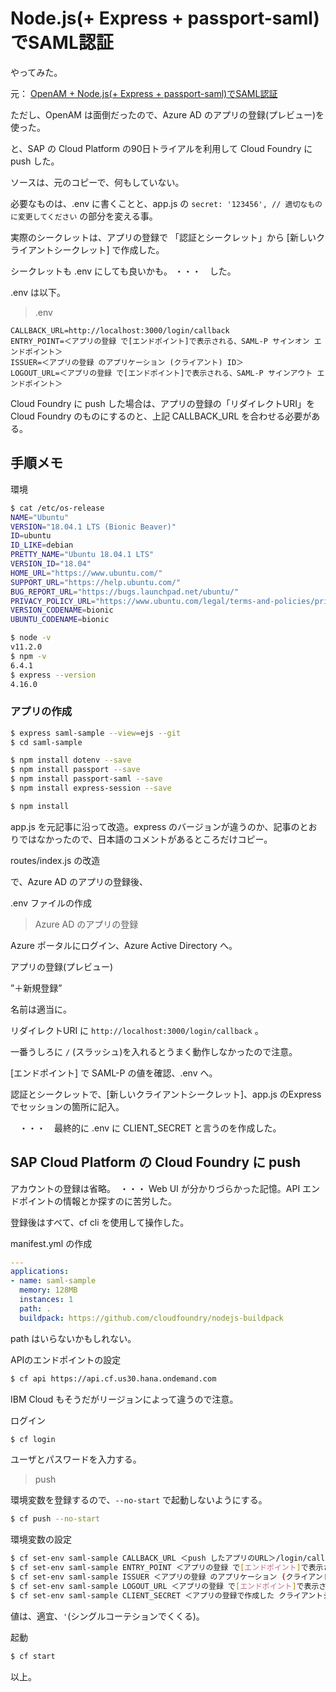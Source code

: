 # Node.js(+ Express + passport-saml)でSAML認証

やってみた。

元： [OpenAM + Node.js(+ Express + passport-saml)でSAML認証](https://qiita.com/nsp01/items/d1b328e5698f6ffd8345)

ただし、OpenAM は面倒だったので、Azure AD のアプリの登録(プレビュー)を使った。

と、SAP の Cloud Platform の90日トライアルを利用して Cloud Foundry に push した。

ソースは、元のコピーで、何もしていない。

必要なものは、.env に書くことと、app.js の `secret: '123456', // 適切なものに変更してください` の部分を変える事。

実際のシークレットは、アプリの登録で 「認証とシークレット」から [新しいクライアントシークレット] で作成した。

シークレットも .env にしても良いかも。 ・・・　した。

.env は以下。

> .env

```
CALLBACK_URL=http://localhost:3000/login/callback
ENTRY_POINT=＜アプリの登録 で[エンドポイント]で表示される、SAML-P サインオン エンドポイント＞
ISSUER=＜アプリの登録 のアプリケーション (クライアント) ID＞
LOGOUT_URL=＜アプリの登録 で[エンドポイント]で表示される、SAML-P サインアウト エンドポイント＞
```

Cloud Foundry に push した場合は、アプリの登録の「リダイレクトURI」を Cloud Foundry のものにするのと、上記 CALLBACK_URL を合わせる必要がある。

## 手順メモ

環境

```bash
$ cat /etc/os-release
NAME="Ubuntu"
VERSION="18.04.1 LTS (Bionic Beaver)"
ID=ubuntu
ID_LIKE=debian
PRETTY_NAME="Ubuntu 18.04.1 LTS"
VERSION_ID="18.04"
HOME_URL="https://www.ubuntu.com/"
SUPPORT_URL="https://help.ubuntu.com/"
BUG_REPORT_URL="https://bugs.launchpad.net/ubuntu/"
PRIVACY_POLICY_URL="https://www.ubuntu.com/legal/terms-and-policies/privacy-policy"
VERSION_CODENAME=bionic
UBUNTU_CODENAME=bionic
```

```bash
$ node -v
v11.2.0
$ npm -v
6.4.1
$ express --version
4.16.0
```

### アプリの作成

```bash
$ express saml-sample --view=ejs --git
$ cd saml-sample

```

```bash
$ npm install dotenv --save
$ npm install passport --save
$ npm install passport-saml --save
$ npm install express-session --save
```

```bash
$ npm install
```

app.js  を元記事に沿って改造。express のバージョンが違うのか、記事のとおりではなかったので、日本語のコメントがあるところだけコピー。

routes/index.js の改造

で、Azure AD のアプリの登録後、

.env ファイルの作成


> Azure AD のアプリの登録

Azure ポータルにログイン、Azure Active Directory へ。

アプリの登録(プレビュー)

”＋新規登録”

名前は適当に。

リダイレクトURI に `http://localhost:3000/login/callback` 。

一番うしろに `/` (スラッシュ)を入れるとうまく動作しなかったので注意。

[エンドポイント] で SAML-P の値を確認、.env へ。

認証とシークレットで、[新しいクライアントシークレット]、app.js のExpressでセッションの箇所に記入。

　・・・　最終的に .env に CLIENT_SECRET と言うのを作成した。

## SAP Cloud Platform の Cloud Foundry に push

アカウントの登録は省略。　・・・ Web UI が分かりづらかった記憶。API エンドポイントの情報とか探すのに苦労した。

登録後はすべて、cf cli を使用して操作した。

manifest.yml の作成

```yaml
---
applications:
- name: saml-sample
  memory: 128MB
  instances: 1
  path: .
  buildpack: https://github.com/cloudfoundry/nodejs-buildpack
```

path はいらないかもしれない。

APIのエンドポイントの設定

```bash
$ cf api https://api.cf.us30.hana.ondemand.com
```

IBM Cloud もそうだがリージョンによって違うので注意。

ログイン

```bash
$ cf login
```

ユーザとパスワードを入力する。


> push

環境変数を登録するので、`--no-start` で起動しないようにする。


```bash
$ cf push --no-start
```

環境変数の設定


```bash
$ cf set-env saml-sample CALLBACK_URL ＜push したアプリのURL＞/login/callback
$ cf set-env saml-sample ENTRY_POINT ＜アプリの登録 で[エンドポイント]で表示される、SAML-P サインオン エンドポイント＞
$ cf set-env saml-sample ISSUER ＜アプリの登録 のアプリケーション (クライアント) ID＞
$ cf set-env saml-sample LOGOUT_URL ＜アプリの登録 で[エンドポイント]で表示される、SAML-P サインアウト エンドポイント＞
$ cf set-env saml-sample CLIENT_SECRET ＜アプリの登録で作成した クライアントシークレット＞

```

値は、適宜、`'`(シングルコーテションでくくる)。

起動


```bash
$ cf start
```

以上。

